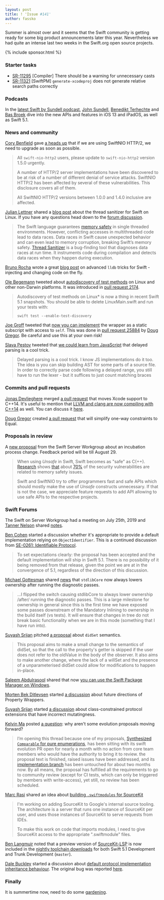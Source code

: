 ```yaml
---
layout: post
title: ! 'Issue #141'
author: fassko
---
```


Summer is almost over and it seems that the Swift community is getting ready for some big product announcements later this year. Nevertheless we had quite an intense last two weeks in the Swift.org open source projects.

<!--excerpt-->

{% include sponsor.html %}

### Starter tasks

* [SR-11295](https://bugs.swift.org/browse/SR-11295) [Compiler] There should be a warning for unnecessary casts
* [SR-11321](https://bugs.swift.org/browse/SR-11321) [SwiftPM] `generate-xcodeproj` does not generate relative search paths correctly

### Podcasts

In the [latest Swift by Sundell podcast](https://www.swiftbysundell.com/podcast/54), [John Sundell](https://twitter.com/johnsundell), [Benedikt Terhechte](https://twitter.com/terhechte) and [Bas Broek](https://twitter.com/basthomas) dive into the new APIs and features in iOS 13 and iPadOS, as well as Swift 5.1.

### News and community

[Cory Benfield](https://twitter.com/Lukasaoz) gave [a heads up](https://twitter.com/Lukasaoz/status/1161323863411777537) that if we are using SwiftNIO HTTP/2, we need to upgrade as soon as possible.

> All `swift-nio-http2` users, please update to `swift-nio-http2` version 1.5.0 urgently.
>
> A number of HTTP/2 server implementations have been discovered to be at risk of a number of different denial of service attacks. SwiftNIO HTTP/2 has been affected by several of these vulnerabilities. This disclosure covers all of them.
> 
> All SwiftNIO HTTP/2 versions between 1.0.0 and 1.4.0 inclusive are affected.

[Julian Lettner](https://github.com/yln/) shared a [blog post](https://swift.org/blog/tsan-support-on-linux/) about the thread sanitizer for Swift on Linux. If you have any questions head down to the [forum discussion](https://forums.swift.org/t/swift-org-blog-thread-sanitizer-for-swift-on-linux/27872).

> The Swift language guarantees [memory safety](https://docs.swift.org/swift-book/LanguageGuide/MemorySafety.html) in single threaded environments. However, conflicting accesses in multithreaded code lead to data races. Data races in Swift cause unexpected behavior and can even lead to memory corruption, breaking Swift’s memory safety. [Thread Sanitizer](https://developer.apple.com/documentation/code_diagnostics/thread_sanitizer) is a bug-finding tool that diagnoses data races at run time. It instruments code during compilation and detects data races when they happen during execution.

[Bruno Rocha](https://twitter.com/rockthebruno) wrote a great [blog post](https://swiftrocks.com/using-lldb-manually-xcode-console-tricks.html) on advanced `lldb` tricks for Swift - injecting and changing code on the fly.

[Ole Begemann](https://twitter.com/olebegemann) tweeted about [autodiscovery of test methods](https://twitter.com/olebegemann/status/1160846803274801152) on Linux and other non-Darwin platforms.
It was introduced in [pull request 2174](https://github.com/apple/swift-package-manager/pull/2174).

> Autodiscovery of test methods on Linux* is now a thing in recent Swift 5.1 snapshots. You should be able to delete LinuxMain.swift and run your tests with:
> 
> `swift test --enable-test-discovery`

[Joe Groff](https://twitter.com/jckarter) tweeted that [now you can implement](https://twitter.com/jckarter/status/1161298507527000064) the wrapper as a static subscript with access to `self`. This was done in [pull request 25884](https://github.com/apple/swift/pull/25884) by [Doug Gregor](https://github.com/DougGregor). Be careful and use this at your own risk!

[Slava Pestov](https://twitter.com/slava_pestov) tweeted that [we could learn from JavaScript](https://twitter.com/slava_pestov/status/1160616505589030914) that delayed parsing is a cool trick.

> Delayed parsing is a cool trick. I know JS implementations do it too. The idea is you can skip building AST for some parts of a source file. In order to correctly parse code following a delayed range, you still have to run the lexer - but it suffices to just count matching braces

### Commits and pull requests

[Jonas Devlieghere](https://github.com/JDevlieghere) merged [a pull request](https://github.com/apple/swift/pull/26673) that moves Xcode support to C++14. It's useful to mention that [LLVM and clang are now compiling with C++14](http://llvm.org/D66195) as well. You can discuss it [here](https://forums.swift.org/t/llvm-is-now-on-c-14/27931).

[Doug Gregor](https://twitter.com/dgregor79) created [a pull request](https://github.com/apple/swift/pull/26700) that will simplify one-way constraints to Equal.

### Proposals in review

A [new proposal](https://forums.swift.org/t/proposal-sswg-incubation-process-change-discourage-use-of-unsafe/27921) from the Swift Server Workgroup about an incubation process change. Feedback period will be till August 29.

> When using *Unsafe* in Swift, Swift becomes as "safe" as C(++). [Research](https://msrc-blog.microsoft.com/2019/07/18/we-need-a-safer-systems-programming-language/) shows [that](https://langui.sh/2019/07/23/apple-memory-safety/) about [70%](https://alexgaynor.net/2019/aug/12/introduction-to-memory-unsafety-for-vps-of-engineering/) of the security vulnerabilities are related to memory safety issues.
> 
> Swift and SwiftNIO try to offer programmers fast and safe APIs which should mostly make the use of *Unsafe* constructs unnecessary. If that is not the case, we appreciate feature requests to add API allowing to use safe APIs to the respective projects.

### Swift Forums

The Swift on Server Workgroup had a meeting on July 25th, 2019 and [Tanner Nelson](https://twitter.com/tanner0101) shared [notes](https://forums.swift.org/t/july-25th-2019/27732).

[Ben Cohen](https://twitter.com/airspeedswift) started a discussion whether it's appropriate to provide a default implementation relying on `ObjectIdentifier`. This is a continued discussion from [SE-0261: Identifiable Protocol](https://forums.swift.org/t/accepted-se-0261-identifiable-protocol/27358).

> To set expectations clearly: the proposal has been accepted and the default implementation will ship in Swift 5.1. There is no possibility of it being removed from that release, given the point we are at in the convergence of 5.1, regardless of the direction of this discussion.

[Michael Gottesman](https://twitter.com/gottesmang) shared [news](https://forums.swift.org/t/stdlibcore-now-always-lowers-ownership-after-running-the-diagnostic-passes/27832) that `stdlibCore` now always lowers ownership after running the diagnostic passes.

> ...I flipped the switch causing stdlibCore to always lower ownership /after/ running the diagnostic passes. This is a large milestone for ownership in general since this is the first time we have exposed some passes downstream of the Mandatory Inlining to ownership in the build itself (vs tests). It will ensure that changes in tree do not break basic functionality when we are in this mode (something that I have run into).

[Suyash Srijan](https://twitter.com/suyashsrijan) pitched [a proposal](https://forums.swift.org/t/pitch-didset-semantics/27858) about `didSet` semantics.

> This proposal aims to make a small change to the semantics of didSet, so that the call to the property's getter is skipped if the user does not refer to the oldValue in the body of the observer. It also aims to make another change, where the lack of a willSet and the presence of a unparameterised didSet could allow for modifications to happen in-place.

[Saleem Abdulrasool](https://twitter.com/compnerd) shared that now [you can use the Swift Package Manager on Windows](https://forums.swift.org/t/swift-package-manager-on-windows-sure-why-not/27884).

[Morten Bek Ditlevsen](https://forums.swift.org/u/Morten_Bek_Ditlevsen) started [a discussion](https://forums.swift.org/t/future-directions-of-property-wrappers/27934) about future directions of Property Wrappers.

[Suyash Srijan](https://twitter.com/suyashsrijan) started [a discussion](https://forums.swift.org/t/class-constrained-protocol-extension-has-incorrect-mutatingness/27962) about class-constrained protocol extensions that have incorrect mutatingness.

[Kelvin Ma](https://github.com/kelvin13) posted [a question](https://forums.swift.org/t/why-are-these-evolution-proposals-not-moving-forward/27996): why aren't some evolution proposals moving forward?

> I’m opening this thread because one of my proposals, [Synthesized `Comparable` for pure enumerations](https://github.com/apple/swift-evolution/pull/1053), has been sitting with its swift evolution PR open for nearly a month with no action from core team members who would have the authority to bring it to review. the proposal text is finished, raised issues have been addressed, and its [implementation branch](https://github.com/apple/swift/pull/25696) has been untouched for about two months now. By all means, the proposal has fulfilled all the requirements to go to community review (except for CI tests, which can only be triggered by members with write-access), yet still, no review has been scheduled.

[Marc Rasi](https://forums.swift.org/u/marcrasi) shared an idea about [building `.swiftmodules` for SourceKit](https://forums.swift.org/t/building-swiftmodules-for-sourcekit/28030)

> I'm working on adding SourceKit to Google's internal source tooling. The architecture is a server that runs one instance of SourceKit per user, and uses those instances of SourceKit to serve requests from IDEs.
>
> To make this work on code that imports modules, I need to give SourceKit access to the appropriate ".swiftmodule" files.

[Ben Langmuir](https://twitter.com/benlangmuir) noted that a preview version of [SourceKit-LSP](https://github.com/apple/sourcekit-lsp) is now included in the [nightly toolchain downloads](https://swift.org/download/#snapshots) for both Swift 5.1 Development and Trunk Development (`master`).

[Dale Buckley](https://forums.swift.org/u/dlbuckley) started a discussion about [default protocol implementation inheritance behaviour](https://forums.swift.org/t/default-protocol-implementation-inheritance-behaviour-the-current-situation-and-what-if-anything-should-be-done-about-it/28049). The original bug was reported [here](https://bugs.swift.org/browse/SR-103).


### Finally

It is summertime now, need to do some [gardening](https://github.com/apple/swift/pull/26650).
